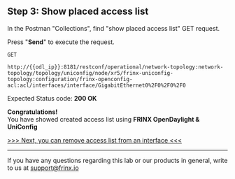 ## Step 3: Show placed access list

In the Postman "Collections", find "show placed access list" GET request.


Press "**Send**" to execute the request.

```
GET

http://{{odl_ip}}:8181/restconf/operational/network-topology:network-topology/topology/uniconfig/node/xr5/frinx-uniconfig-topology:configuration/frinx-openconfig-acl:acl/interfaces/interface/GigabitEthernet0%2F0%2F0%2F0
```

Expected Status code: **200 OK**

**Congratulations!** <br>
You have showed created access list using **FRINX OpenDaylight & UniConfig**

[>>> Next, you can remove access list from an interface <<<](10.md)

---
If you have any questions regarding this lab or our products in general, write to us at [support@frinx.io](mailto:support@frinx.io)